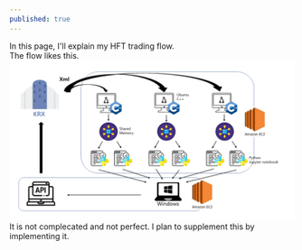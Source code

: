```yaml
---
published: true
---
```

In this page, I'll explain my HFT trading flow.  
The flow likes this.
![flow](/assets/img/flow.png)
It is not complecated and not perfect. I plan to supplement this by implementing it.
